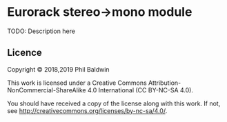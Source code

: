 # Eurorack stereo->mono module

TODO: Description here

## Licence

Copyright © 2018,2019 Phil Baldwin

This work is licensed under a Creative Commons Attribution-NonCommercial-ShareAlike 4.0 International (CC BY-NC-SA 4.0).

You should have received a copy of the license along with this work. If not, see <http://creativecommons.org/licenses/by-nc-sa/4.0/>.
